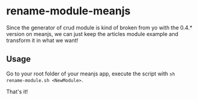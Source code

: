 # rename-module-meanjs
Since the generator of crud module is kind of broken from yo with the 0.4.* version on meanjs, we can just keep the articles module example and transform it in what we want!

## Usage
Go to your root folder of your meanjs app, execute the script with ```sh rename-module.sh <NewModule>```.

That's it!
